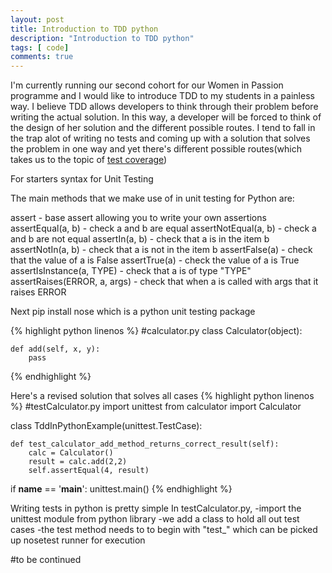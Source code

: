 ```yaml
---
layout: post
title: Introduction to TDD python
description: "Introduction to TDD python"
tags: [ code]
comments: true
---
```

I'm currently running our second cohort for our Women in Passion programme and I would like to introduce TDD to my students in a painless way. I believe TDD allows developers to think through their problem before writing the actual solution. In this way, a developer will be forced to think of the design of her solution and the different possible routes. I tend to fall in the trap alot of writing no tests and coming up with a solution that solves the problem in one way and yet there's different possible routes(which takes us to the topic of [test coverage](http://www.thoughtworks.com/insights/blog/are-test-coverage-metrics-overrated)) 

For starters syntax for Unit Testing

The main methods that we make use of in unit testing for Python are:

assert - base assert allowing you to write your own assertions
assertEqual(a, b) - check a and b are equal
assertNotEqual(a, b) - check a and b are not equal
assertIn(a, b) - check that a is in the item b
assertNotIn(a, b) - check that a is not in the item b
assertFalse(a) - check that the value of a is False
assertTrue(a) - check the value of a is True
assertIsInstance(a, TYPE) - check that a is of type "TYPE"
assertRaises(ERROR, a, args) - check that when a is called with args that it raises ERROR

Next pip install nose which is a python unit testing package

{% highlight python linenos %}
#calculator.py
class Calculator(object):
 
    def add(self, x, y):
        pass
{% endhighlight %}

Here's a revised solution that solves all cases
{% highlight python linenos %}
#testCalculator.py
import unittest
from calculator import Calculator
 
class TddInPythonExample(unittest.TestCase):
 
    def test_calculator_add_method_returns_correct_result(self):
        calc = Calculator()
        result = calc.add(2,2)
        self.assertEqual(4, result)
if __name__ == '__main__':
    unittest.main()
{% endhighlight %}

Writing tests in python is pretty simple
In testCalculator.py,
-import the unittest module from python library
-we add a class to hold all out test cases
-the test method needs to to begin with "test_" which can be picked up nosetest runner for execution


#to be continued

